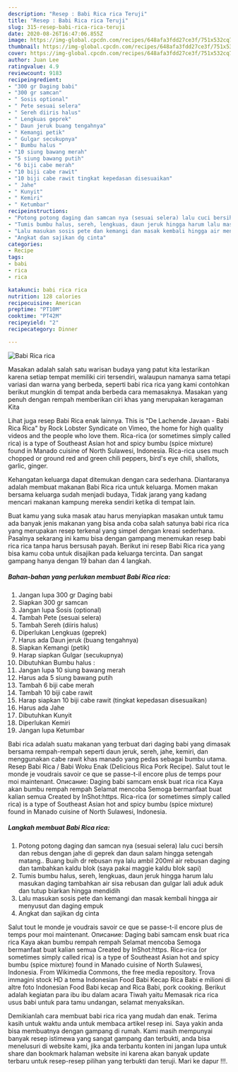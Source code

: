 ```yaml
---
description: "Resep : Babi Rica rica Teruji"
title: "Resep : Babi Rica rica Teruji"
slug: 315-resep-babi-rica-rica-teruji
date: 2020-08-26T16:47:06.855Z
image: https://img-global.cpcdn.com/recipes/648afa3fdd27ce3f/751x532cq70/babi-rica-rica-foto-resep-utama.jpg
thumbnail: https://img-global.cpcdn.com/recipes/648afa3fdd27ce3f/751x532cq70/babi-rica-rica-foto-resep-utama.jpg
cover: https://img-global.cpcdn.com/recipes/648afa3fdd27ce3f/751x532cq70/babi-rica-rica-foto-resep-utama.jpg
author: Juan Lee
ratingvalue: 4.9
reviewcount: 9183
recipeingredient:
- "300 gr Daging babi"
- "300 gr samcan"
- " Sosis optional"
- " Pete sesuai selera"
- " Sereh diiris halus"
- " Lengkuas geprek"
- " Daun jeruk buang tengahnya"
- " Kemangi petik"
- " Gulgar secukupnya"
- " Bumbu halus "
- "10 siung bawang merah"
- "5 siung bawang putih"
- "6 biji cabe merah"
- "10 biji cabe rawit"
- "10 biji cabe rawit tingkat kepedasan disesuaikan"
- " Jahe"
- " Kunyit"
- " Kemiri"
- " Ketumbar"
recipeinstructions:
- "Potong potong daging dan samcan nya (sesuai selera) lalu cuci bersih dan rebus dengan jahe di geprek dan daun salam hingga setengah matang.. Buang buih dr rebusan nya lalu ambil 200ml air rebusan daging dan tambahkan kaldu blok (saya pakai maggie kaldu blok sapi)"
- "Tumis bumbu halus, sereh, lengkuas, daun jeruk hingga harum lalu masukan daging tambahkan air sisa rebusan dan gulgar lali aduk aduk dan tutup biarkan hingga mendidih"
- "Lalu masukan sosis pete dan kemangi dan masak kembali hingga air menyusut dan daging empuk"
- "Angkat dan sajikan dg cinta"
categories:
- Recipe
tags:
- babi
- rica
- rica

katakunci: babi rica rica 
nutrition: 128 calories
recipecuisine: American
preptime: "PT10M"
cooktime: "PT42M"
recipeyield: "2"
recipecategory: Dinner

---
```



![Babi Rica rica](https://img-global.cpcdn.com/recipes/648afa3fdd27ce3f/751x532cq70/babi-rica-rica-foto-resep-utama.jpg)

Masakan adalah salah satu warisan budaya yang patut kita lestarikan karena setiap tempat memiliki ciri tersendiri, walaupun namanya sama tetapi variasi dan warna yang berbeda, seperti babi rica rica yang kami contohkan berikut mungkin di tempat anda berbeda cara memasaknya. Masakan yang penuh dengan rempah memberikan ciri khas yang merupakan keragaman Kita

Lihat juga resep Babi Rica enak lainnya. This is &#34;De Lachende Javaan - Babi Rica Rica&#34; by Rock Lobster Syndicate on Vimeo, the home for high quality videos and the people who love them. Rica-rica (or sometimes simply called rica) is a type of Southeast Asian hot and spicy bumbu (spice mixture) found in Manado cuisine of North Sulawesi, Indonesia. Rica-rica uses much chopped or ground red and green chili peppers, bird&#39;s eye chili, shallots, garlic, ginger.

Kehangatan keluarga dapat ditemukan dengan cara sederhana. Diantaranya adalah membuat makanan Babi Rica rica untuk keluarga. Momen makan bersama keluarga sudah menjadi budaya, Tidak jarang yang kadang mencari makanan kampung mereka sendiri ketika di tempat lain.

Buat kamu yang suka masak atau harus menyiapkan masakan untuk tamu ada banyak jenis makanan yang bisa anda coba salah satunya babi rica rica yang merupakan resep terkenal yang simpel dengan kreasi sederhana. Pasalnya sekarang ini kamu bisa dengan gampang menemukan resep babi rica rica tanpa harus bersusah payah.
Berikut ini resep Babi Rica rica yang bisa kamu coba untuk disajikan pada keluarga tercinta. Dan sangat gampang hanya dengan 19 bahan dan 4 langkah.


<!--inarticleads1-->

##### Bahan-bahan yang perlukan membuat Babi Rica rica:

1. Jangan lupa 300 gr Daging babi
1. Siapkan 300 gr samcan
1. Jangan lupa  Sosis (optional)
1. Tambah  Pete (sesuai selera)
1. Tambah  Sereh (diiris halus)
1. Diperlukan  Lengkuas (geprek)
1. Harus ada  Daun jeruk (buang tengahnya)
1. Siapkan  Kemangi (petik)
1. Harap siapkan  Gulgar (secukupnya)
1. Dibutuhkan  Bumbu halus :
1. Jangan lupa 10 siung bawang merah
1. Harus ada 5 siung bawang putih
1. Tambah 6 biji cabe merah
1. Tambah 10 biji cabe rawit
1. Harap siapkan 10 biji cabe rawit (tingkat kepedasan disesuaikan)
1. Harus ada  Jahe
1. Dibutuhkan  Kunyit
1. Diperlukan  Kemiri
1. Jangan lupa  Ketumbar


Babi rica adalah suatu makanan yang terbuat dari daging babi yang dimasak bersama rempah-rempah seperti daun jeruk, sereh, jahe, kemiri, dan menggunakan cabe rawit khas manado yang pedas sebagai bumbu utama. Resep Babi Rica / Babi Woku Enak (Delicious Rica Pork Recipe). Salut tout le monde je voudrais savoir ce que se passe-t-il encore plus de temps pour moi maintenant. Описание: Daging babi samcam ensk buat rica rica Kaya akan bumbu rempah rempah Selamat mencoba Semoga bermanfaat buat kalian semua Created by InShot:https. Rica-rica (or sometimes simply called rica) is a type of Southeast Asian hot and spicy bumbu (spice mixture) found in Manado cuisine of North Sulawesi, Indonesia. 

<!--inarticleads2-->

##### Langkah membuat  Babi Rica rica:

1. Potong potong daging dan samcan nya (sesuai selera) lalu cuci bersih dan rebus dengan jahe di geprek dan daun salam hingga setengah matang.. Buang buih dr rebusan nya lalu ambil 200ml air rebusan daging dan tambahkan kaldu blok (saya pakai maggie kaldu blok sapi)
1. Tumis bumbu halus, sereh, lengkuas, daun jeruk hingga harum lalu masukan daging tambahkan air sisa rebusan dan gulgar lali aduk aduk dan tutup biarkan hingga mendidih
1. Lalu masukan sosis pete dan kemangi dan masak kembali hingga air menyusut dan daging empuk
1. Angkat dan sajikan dg cinta


Salut tout le monde je voudrais savoir ce que se passe-t-il encore plus de temps pour moi maintenant. Описание: Daging babi samcam ensk buat rica rica Kaya akan bumbu rempah rempah Selamat mencoba Semoga bermanfaat buat kalian semua Created by InShot:https. Rica-rica (or sometimes simply called rica) is a type of Southeast Asian hot and spicy bumbu (spice mixture) found in Manado cuisine of North Sulawesi, Indonesia. From Wikimedia Commons, the free media repository. Trova immagini stock HD a tema Indonesian Food Babi Kecap Rica Babi e milioni di altre foto Indonesian Food Babi kecap and Rica Babi, pork cooking. Berikut adalah kegiatan para ibu ibu dalam acara Tiwah yaitu Memasak rica rica usus babi untuk para tamu undangan, selamat menyaksikan. 

Demikianlah cara membuat babi rica rica yang mudah dan enak. Terima kasih untuk waktu anda untuk membaca artikel resep ini. Saya yakin anda bisa membuatnya dengan gampang di rumah. Kami masih mempunyai banyak resep istimewa yang sangat gampang dan terbukti, anda bisa menelusuri di website kami, jika anda terbantu konten ini jangan lupa untuk share dan bookmark halaman website ini karena akan banyak update terbaru untuk resep-resep pilihan yang terbukti dan teruji. Mari ke dapur !!!. 
